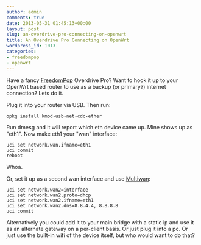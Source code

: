```yaml
---
author: admin
comments: true
date: 2013-05-31 01:45:13+00:00
layout: post
slug: an-overdrive-pro-connecting-on-openwrt
title: An Overdrive Pro Connecting on OpenWrt
wordpress_id: 1013
categories:
- freedompop
- openwrt
---
```


Have a fancy [FreedomPop](http://www.freedompop.com/) Overdrive Pro? Want to hook it up to your OpenWrt based router to use as a backup (or primary?) internet connection? Lets do it.

Plug it into your router via USB. Then run:

    
    opkg install kmod-usb-net-cdc-ether


Run dmesg and it will report which eth device came up. Mine shows up as "eth1". Now make eth1 your "wan" interface:

    
    uci set network.wan.ifname=eth1
    uci commit
    reboot


Whoa.

Or, set it up as a second wan interface and use [Multiwan](http://wiki.openwrt.org/doc/uci/multiwan):

    
    uci set network.wan2=interface
    uci set network.wan2.proto=dhcp
    uci set network.wan2.ifname=eth1
    uci set network.wan2.dns=8.8.4.4, 8.8.8.8
    uci commit


Alternatively you could add it to your main bridge with a static ip and use it as an alternate gateway on a per-client basis. Or just plug it into a pc. Or just use the built-in wifi of the device itself, but who would want to do that?


